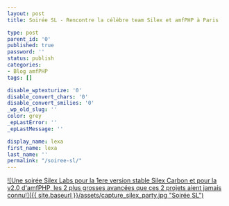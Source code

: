 ```yaml
---
layout: post
title: Soirée SL - Rencontre la célèbre team Silex et amfPHP à Paris

type: post
parent_id: '0'
published: true
password: ''
status: publish
categories:
- Blog amfPHP
tags: []

disable_wptexturize: '0'
disable_convert_chars: '0'
disable_convert_smilies: '0'
_wp_old_slug: ''
color: grey
_epLastError: ''
_epLastMessage: ''

display_name: lexa
first_name: lexa
last_name: ''
permalink: "/soiree-sl/"
---
```


[![Une soirée Silex Labs pour la 1ere version stable Silex Carbon et pour la v2.0 d'amfPHP, les 2 plus grosses avancées que ces 2 projets aient jamais connu!]({{ site.baseurl }}/assets/capture_silex_party.jpg "Soirée SL")](http://community.silexlabs.org/sl-party/)
